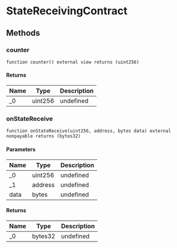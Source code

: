 # StateReceivingContract

## Methods

### counter

```solidity
function counter() external view returns (uint256)
```

#### Returns

| Name | Type    | Description |
| ---- | ------- | ----------- |
| \_0  | uint256 | undefined   |

### onStateReceive

```solidity
function onStateReceive(uint256, address, bytes data) external nonpayable returns (bytes32)
```

#### Parameters

| Name | Type    | Description |
| ---- | ------- | ----------- |
| \_0  | uint256 | undefined   |
| \_1  | address | undefined   |
| data | bytes   | undefined   |

#### Returns

| Name | Type    | Description |
| ---- | ------- | ----------- |
| \_0  | bytes32 | undefined   |
